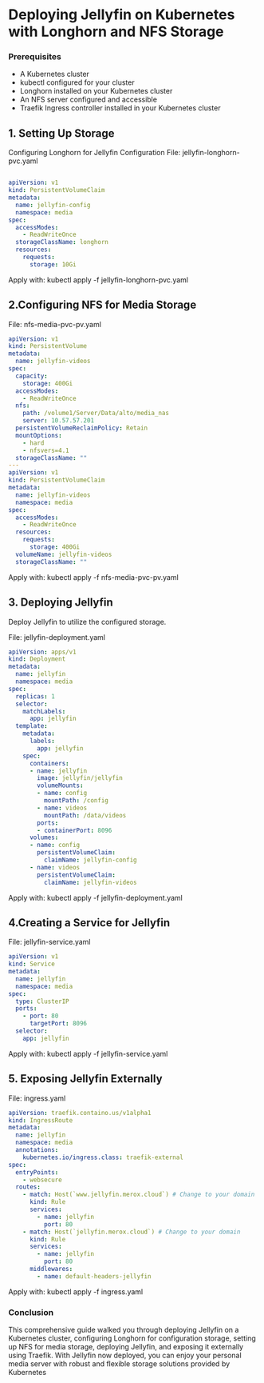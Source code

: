 # Deploying Jellyfin on Kubernetes with Longhorn and NFS Storage
### Prerequisites
- A Kubernetes cluster
- kubectl configured for your cluster
- Longhorn installed on your Kubernetes cluster
- An NFS server configured and accessible
- Traefik Ingress controller installed in your Kubernetes cluster

## 1. Setting Up Storage
Configuring Longhorn for Jellyfin Configuration
File: jellyfin-longhorn-pvc.yaml

``` yaml linenums="1"

apiVersion: v1
kind: PersistentVolumeClaim
metadata:
  name: jellyfin-config
  namespace: media
spec:
  accessModes:
    - ReadWriteOnce
  storageClassName: longhorn
  resources:
    requests:
      storage: 10Gi
```
Apply with:
kubectl apply -f jellyfin-longhorn-pvc.yaml

## 2.Configuring NFS for Media Storage
File: nfs-media-pvc-pv.yaml

``` yaml linenums="1"
apiVersion: v1
kind: PersistentVolume
metadata:
  name: jellyfin-videos
spec:
  capacity:
    storage: 400Gi
  accessModes:
    - ReadWriteOnce
  nfs:
    path: /volume1/Server/Data/alto/media_nas
    server: 10.57.57.201
  persistentVolumeReclaimPolicy: Retain
  mountOptions:
    - hard
    - nfsvers=4.1
  storageClassName: ""
---
apiVersion: v1
kind: PersistentVolumeClaim
metadata:
  name: jellyfin-videos
  namespace: media
spec:
  accessModes:
    - ReadWriteOnce
  resources:
    requests:
      storage: 400Gi
  volumeName: jellyfin-videos
  storageClassName: ""
```

Apply with:
kubectl apply -f nfs-media-pvc-pv.yaml

## 3. Deploying Jellyfin
Deploy Jellyfin to utilize the configured storage.

File: jellyfin-deployment.yaml

``` yaml linenums="1"
apiVersion: apps/v1
kind: Deployment
metadata:
  name: jellyfin
  namespace: media
spec:
  replicas: 1
  selector:
    matchLabels:
      app: jellyfin
  template:
    metadata:
      labels:
        app: jellyfin
    spec:
      containers:
      - name: jellyfin
        image: jellyfin/jellyfin
        volumeMounts:
        - name: config
          mountPath: /config
        - name: videos
          mountPath: /data/videos
        ports:
        - containerPort: 8096
      volumes:
      - name: config
        persistentVolumeClaim:
          claimName: jellyfin-config
      - name: videos
        persistentVolumeClaim:
          claimName: jellyfin-videos
```
Apply with:
kubectl apply -f jellyfin-deployment.yaml

## 4.Creating a Service for Jellyfin
File: jellyfin-service.yaml

``` yaml linenums="1"
apiVersion: v1
kind: Service
metadata:
  name: jellyfin
  namespace: media
spec:
  type: ClusterIP
  ports:
    - port: 80
      targetPort: 8096
  selector:
    app: jellyfin
```

Apply with:
kubectl apply -f jellyfin-service.yaml

## 5. Exposing Jellyfin Externally
File: ingress.yaml

``` yaml linenums="1"
apiVersion: traefik.containo.us/v1alpha1
kind: IngressRoute
metadata:
  name: jellyfin
  namespace: media
  annotations:
    kubernetes.io/ingress.class: traefik-external
spec:
  entryPoints:
    - websecure
  routes:
    - match: Host(`www.jellyfin.merox.cloud`) # Change to your domain
      kind: Rule
      services:
        - name: jellyfin
          port: 80
    - match: Host(`jellyfin.merox.cloud`) # Change to your domain
      kind: Rule
      services:
        - name: jellyfin
          port: 80
      middlewares:
        - name: default-headers-jellyfin
```
Apply with:
kubectl apply -f ingress.yaml

### Conclusion
This comprehensive guide walked you through deploying Jellyfin on a Kubernetes cluster, configuring Longhorn for configuration storage, setting up NFS for media storage, deploying Jellyfin, and exposing it externally using Traefik. 
With Jellyfin now deployed, you can enjoy your personal media server with robust and flexible storage solutions provided by Kubernetes
